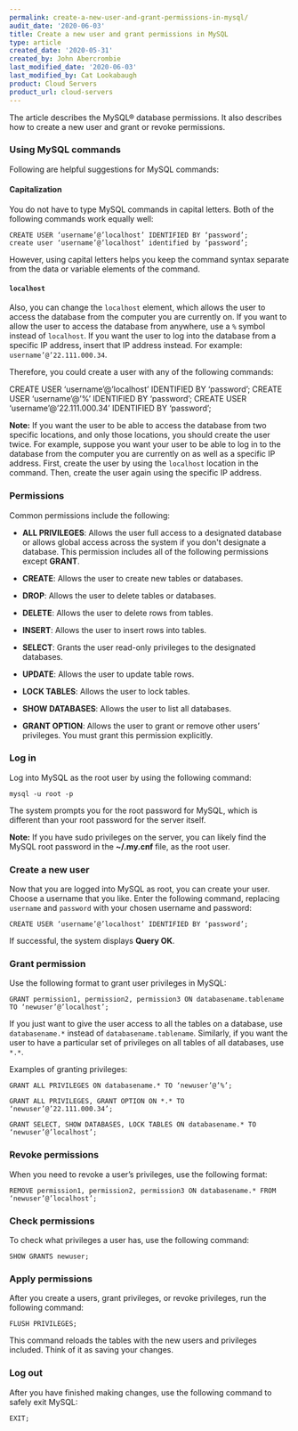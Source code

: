 ```yaml
---
permalink: create-a-new-user-and-grant-permissions-in-mysql/
audit_date: '2020-06-03'
title: Create a new user and grant permissions in MySQL
type: article
created_date: '2020-05-31'
created_by: John Abercrombie
last_modified_date: '2020-06-03'
last_modified_by: Cat Lookabaugh
product: Cloud Servers
product_url: cloud-servers
---
```


The article describes the MySQL&reg; database permissions.  It also describes how to create a new
user and grant or revoke permissions.

### Using MySQL commands

Following are helpful suggestions for MySQL commands:

#### Capitalization

You do not have to type MySQL commands in capital letters. Both of the following commands work equally well:

    CREATE USER ‘username’@’localhost’ IDENTIFIED BY ‘password’;
    create user ‘username’@’localhost’ identified by ‘password’;

However, using capital letters helps you keep the command syntax separate from the data or variable elements
of the command.

#### `localhost`

Also, you can change the `localhost` element, which allows the user to access the database from the computer
you are currently on. If you want to allow the user to access the database from anywhere, use a `%` symbol
instead of `localhost`. If you want the user to log into the database from a specific IP address, insert that
IP address instead. For example: `username’@’22.111.000.34`.

Therefore, you could create a user with any of the following commands:

CREATE USER ‘username’@’localhost’ IDENTIFIED BY ‘password’;
CREATE USER ‘username’@’%’ IDENTIFIED BY ‘password’;
CREATE USER ‘username’@’22.111.000.34’ IDENTIFIED BY ‘password’;

**Note:** If you want the user to be able to access the database from two specific locations, and only those
locations, you should create the user twice. For example, suppose you want your user to be able to log in to
the database from the computer you are currently on as well as a specific IP address. First, create the user
by using the `localhost` location in the command. Then, create the user again using the specific IP address.

### Permissions

Common permissions include the following:

- **ALL PRIVILEGES**: Allows the user full access to a designated database or allows global access across
  the system if you don't designate a database. This permission includes all of the following permissions
  except **GRANT**.

- **CREATE**: Allows the user to create new tables or databases.

- **DROP**: Allows the user to delete tables or databases.

- **DELETE**: Allows the user to delete rows from tables.

- **INSERT**: Allows the user to insert rows into tables.

- **SELECT**: Grants the user read-only privileges to the designated databases.

- **UPDATE**: Allows the user to update table rows.

- **LOCK TABLES**: Allows the user to lock tables.

- **SHOW DATABASES**: Allows the user to list all databases.

- **GRANT OPTION**: Allows the user to grant or remove other users’ privileges. You must grant this permission
  explicitly.

### Log in

Log into MySQL as the root user by using the following command:

    mysql -u root -p

The system prompts you for the root password for MySQL, which is different than your root password for
the server itself.

**Note:** If you have sudo privileges on the server, you can likely find the MySQL root password in the
**~/.my.cnf** file, as the root user.

### Create a new user

Now that you are logged into MySQL as root, you can create your user. Choose a username that you like.
Enter the following command, replacing `username` and `password` with your chosen username and password:

    CREATE USER ‘username’@’localhost’ IDENTIFIED BY ‘password’;

If successful, the system displays **Query OK**.
  
### Grant permission

Use the following format to grant user privileges in MySQL:

    GRANT permission1, permission2, permission3 ON databasename.tablename TO ‘newuser’@’localhost’;

If you just want to give the user access to all the tables on a database, use `databasename.*` instead
of `databasename.tablename`. Similarly, if you want the user to have a particular set of privileges on
all tables of all databases, use `*.*`.

Examples of granting privileges:

    GRANT ALL PRIVILEGES ON databasename.* TO ‘newuser’@’%’;

    GRANT ALL PRIVILEGES, GRANT OPTION ON *.* TO ‘newuser’@’22.111.000.34’;

    GRANT SELECT, SHOW DATABASES, LOCK TABLES ON databasename.* TO ‘newuser’@’localhost’;

### Revoke permissions

When you need to revoke a user’s privileges, use the following format:

    REMOVE permission1, permission2, permission3 ON databasename.* FROM ‘newuser’@’localhost’;
    
### Check permissions

To check what privileges a user has, use the following command:

    SHOW GRANTS newuser;
    
### Apply permissions

After you create a users, grant privileges, or revoke privileges, run the following command:

    FLUSH PRIVILEGES;

This command reloads the tables with the new users and privileges included. Think of it as saving your changes.

### Log out

After you have finished making changes, use the following command to safely exit MySQL:

    EXIT;
